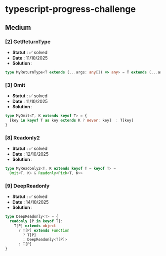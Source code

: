 # typescript-progress-challenge

## Medium

### [2] GetReturnType

- **Statut** : ✅ solved
- **Date** : 11/10/2025
- **Solution** :

```typescript
type MyReturnType<T extends (...args: any[]) => any> = T extends (...args: any[]) => infer R ? R : never
```
### [3] Omit

- **Statut** : ✅ solved
- **Date** : 11/10/2025
- **Solution** :

```typescript
type MyOmit<T, K extends keyof T> = {
  [key in keyof T as key extends K ? never: key]  : T[key]
}
```
### [8] Readonly2

- **Statut** : ✅ solved
- **Date** : 12/10/2025
- **Solution** :

```typescript
type MyReadonly2<T, K extends keyof T = keyof T> = 
  Omit<T, K> & Readonly<Pick<T, K>>
```
### [9] DeepReadonly

- **Statut** : ✅ solved
- **Date** : 14/10/2025
- **Solution** :

```typescript
type DeepReadonly<T> = {
  readonly [P in keyof T]: 
    T[P] extends object         
      ? T[P] extends Function    
        ? T[P]                   
        : DeepReadonly<T[P]>     
      : T[P]                     
}
```